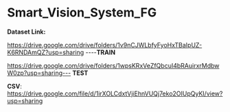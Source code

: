 # Smart_Vision_System_FG
**Dataset Link:**

https://drive.google.com/drive/folders/1v9nCJWLbfyFyoHxTBaIpUZ-K6RNDAmQZ?usp=sharing ----**TRAIN**

https://drive.google.com/drive/folders/1wpsKRxVeZfQbcuI4bRAuirxrMdbwW0zp?usp=sharing--- **TEST**

**CSV**:
https://drive.google.com/file/d/1irXOLCdxtVjiEhnVUQj7eko2OIUpQyKI/view?usp=sharing
